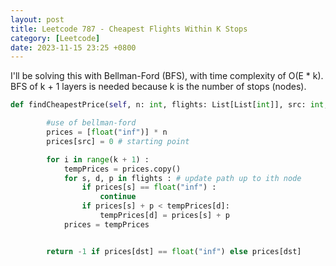 ```yaml
---
layout: post
title: Leetcode 787 - Cheapest Flights Within K Stops
category: [Leetcode]
date: 2023-11-15 23:25 +0800
---
```


I'll be solving this with Bellman-Ford (BFS), with time complexity of O(E \* k). BFS of k + 1 layers is needed because k is the number of stops (nodes).

```python
def findCheapestPrice(self, n: int, flights: List[List[int]], src: int, dst: int, k: int) -> int:

        #use of bellman-ford
        prices = [float("inf")] * n
        prices[src] = 0 # starting point

        for i in range(k + 1) :
            tempPrices = prices.copy()
            for s, d, p in flights : # update path up to ith node
                if prices[s] == float("inf") :
                    continue
                if prices[s] + p < tempPrices[d]:
                    tempPrices[d] = prices[s] + p
            prices = tempPrices


        return -1 if prices[dst] == float("inf") else prices[dst]
```
